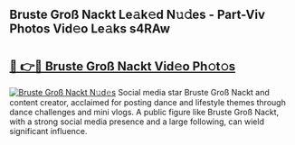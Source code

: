 ## Bruste Groß Nackt Le𝚊k𝚎d N𝚞𝚍es - Part-Viv Photos Vid𝚎o Le𝚊ks s4RAw

# <h2><a href="http://fb62ud1.evod.top/?m=Bruste+Gro%c3%9f+Nackt">🔗 👉🔴 Bruste Groß Nackt Vid𝚎o Ph𝚘t𝚘s</a></h2>

[![Bruste Groß Nackt N𝚞d𝚎s](https://i.imgur.com/8V9OHl7.gif)](http://fb62ud1.evod.top/?m=Bruste+Gro%c3%9f+Nackt)
Social media star Bruste Groß Nackt and content creator, acclaimed for posting dance and lifestyle themes through dance challenges and mini vlogs. A public figure like Bruste Groß Nackt, with a strong social media presence and a large following, can wield significant influence. 
